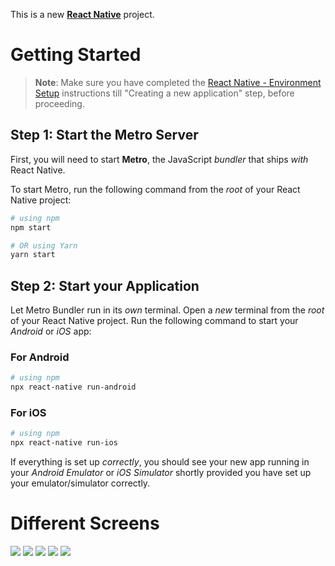 This is a new [**React Native**](https://reactnative.dev) project.

# Getting Started

>**Note**: Make sure you have completed the [React Native - Environment Setup](https://reactnative.dev/docs/environment-setup) instructions till "Creating a new application" step, before proceeding.

## Step 1: Start the Metro Server

First, you will need to start **Metro**, the JavaScript _bundler_ that ships _with_ React Native.

To start Metro, run the following command from the _root_ of your React Native project:

```bash
# using npm
npm start

# OR using Yarn
yarn start
```

## Step 2: Start your Application

Let Metro Bundler run in its _own_ terminal. Open a _new_ terminal from the _root_ of your React Native project. Run the following command to start your _Android_ or _iOS_ app:

### For Android

```bash
# using npm
npx react-native run-android

```

### For iOS

```bash
# using npm
npx react-native run-ios


```

If everything is set up _correctly_, you should see your new app running in your _Android Emulator_ or _iOS Simulator_ shortly provided you have set up your emulator/simulator correctly.


# Different Screens
<img src="https://github.com/Anish-bhardwaj/ReactNativeShoppingApp/blob/main/screenshots/screen1.png"/>
<img src="https://github.com/Anish-bhardwaj/ReactNativeShoppingApp/blob/main/screenshots/screen2.png"/>
<img src="https://github.com/Anish-bhardwaj/ReactNativeShoppingApp/blob/main/screenshots/screen3.png"/>
<img src="https://github.com/Anish-bhardwaj/ReactNativeShoppingApp/blob/main/screenshots/screen4.png"/>
<img src="https://github.com/Anish-bhardwaj/ReactNativeShoppingApp/blob/main/screenshots/screen5.png"/>
